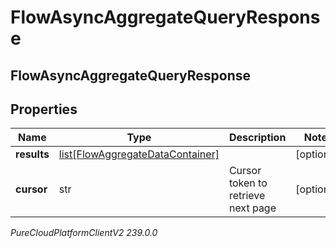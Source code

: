 # FlowAsyncAggregateQueryResponse

## FlowAsyncAggregateQueryResponse

## Properties

|Name | Type | Description | Notes|
|------------ | ------------- | ------------- | -------------|
| **results** | [list[FlowAggregateDataContainer]](FlowAggregateDataContainer) |  | [optional] |
| **cursor** | str | Cursor token to retrieve next page | [optional] |



_PureCloudPlatformClientV2 239.0.0_
